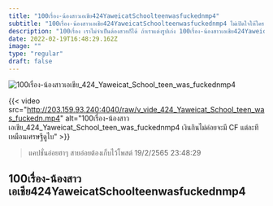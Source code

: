 ```yaml
---
title: "100เรื่อง-น้องสาวเอเชีย424YaweicatSchoolteenwasfuckednmp4"
subtitle: "100เรื่อง-น้องสาวเอเชีย424YaweicatSchoolteenwasfuckednmp4 ไม่เปิดใจให้ใครละ เปิดตู้เย็นดีกว่า หิว"
description: "100เรื่อง เราไม่จำเป็นต้องสวยก็ได้ ถ้าเราแต่งรูปเก่ง 100เรื่อง-น้องสาวเอเชีย424YaweicatSchoolteenwasfuckednmp4 19/2/2565 23:48:29"
date: 2022-02-19T16:48:29.162Z
image: ""
type: "regular"
draft: false
---
```


![100เรื่อง-น้องสาวเอเชีย_424_Yaweicat_School_teen_was_fuckednmp4](http://203.159.93.240:4040/raw/v_vide_424_Yaweicat_School_teen_was_fuckedn.jpg)

{{< video src="http://203.159.93.240:4040/raw/v_vide_424_Yaweicat_School_teen_was_fuckedn.mp4" alt="100เรื่อง-น้องสาวเอเชีย_424_Yaweicat_School_teen_was_fuckednmp4 เงินกินไม่ค่อยจะมี CF แต่ละที เหมือนเศรษฐีดูไบ" >}}


> แคปชั่นอ่อยฮาๆ สายอ่อยต้องเก็บไว้โพสต์ 19/2/2565 23:48:29

## 100เรื่อง-น้องสาวเอเชีย424YaweicatSchoolteenwasfuckednmp4
